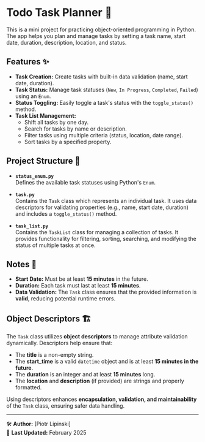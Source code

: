 # Todo Task Planner 🚀

This is a mini project for practicing object-oriented programming in Python. The app helps you plan and manage tasks by setting a task name, start date, duration, description, location, and status.

## Features ✨

- **Task Creation:** Create tasks with built-in data validation (name, start date, duration).
- **Task Status:** Manage task statuses (`New`, `In Progress`, `Completed`, `Failed`) using an `Enum`.
- **Status Toggling:** Easily toggle a task's status with the `toggle_status()` method.
- **Task List Management:**
  - Shift all tasks by one day.
  - Search for tasks by name or description.
  - Filter tasks using multiple criteria (status, location, date range).
  - Sort tasks by a specified property.

## Project Structure 📁

- **`status_enum.py`**  
  Defines the available task statuses using Python's `Enum`.

- **`task.py`**  
  Contains the `Task` class which represents an individual task. It uses data descriptors for validating properties (e.g., name, start date, duration) and includes a `toggle_status()` method.

- **`task_list.py`**  
  Contains the `TaskList` class for managing a collection of tasks. It provides functionality for filtering, sorting, searching, and modifying the status of multiple tasks at once.

## Notes 📝

- **Start Date:** Must be at least **15 minutes** in the future.  
- **Duration:** Each task must last at least **15 minutes**.  
- **Data Validation:** The `Task` class ensures that the provided information is **valid**, reducing potential runtime errors.  

## Object Descriptors 🏗️  

The `Task` class utilizes **object descriptors** to manage attribute validation dynamically. Descriptors help ensure that:  

- The **title** is a non-empty string.  
- The **start_time** is a valid `datetime` object and is at least **15 minutes in the future**.  
- The **duration** is an integer and at least **15 minutes** long.  
- The **location** and **description** (if provided) are strings and properly formatted.  

Using descriptors enhances **encapsulation, validation, and maintainability** of the `Task` class, ensuring safer data handling.  

---

🛠 **Author:** [Piotr Lipinski]  
📅 **Last Updated:** February 2025  
